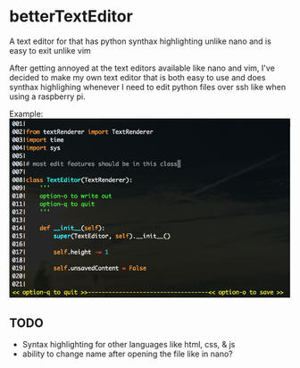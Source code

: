 # betterTextEditor
A text editor for that has python synthax highlighting unlike nano and is easy to exit unlike vim

After getting annoyed at the text editors available like nano and vim, I've decided to make my own text editor
that is both easy to use and does synthax highlighing whenever I need to edit python files over ssh like
when using a raspberry pi.


Example:
![image failed to load](https://raw.githubusercontent.com/hydrogen602/betterTextEditor/master/images/textEditor.png)
  
## TODO
* Syntax highlighting for other languages like html, css, & js
* ability to change name after opening the file like in nano?
